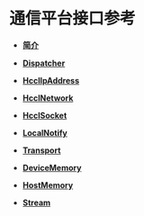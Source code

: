 # 通信平台接口参考<a name="ZH-CN_TOPIC_0000001904826442"></a>

-   **[简介](简介.md)**  

-   **[Dispatcher](Dispatcher.md)**  

-   **[HcclIpAddress](HcclIpAddress.md)**  

-   **[HcclNetwork](HcclNetwork.md)**  

-   **[HcclSocket](HcclSocket.md)**  

-   **[LocalNotify](LocalNotify.md)**  

-   **[Transport](Transport.md)**  

-   **[DeviceMemory](DeviceMemory.md)**  

-   **[HostMemory](HostMemory.md)**  

-   **[Stream](Stream.md)**  

